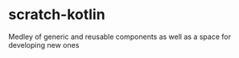 # scratch-kotlin

Medley of generic and reusable components as well as a space for developing new ones 
